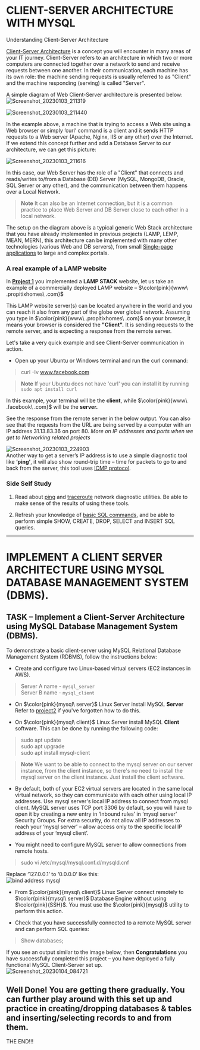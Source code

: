 # CLIENT-SERVER ARCHITECTURE WITH MYSQL   
Understanding Client-Server Architecture  

[Client-Server Architecture](https://en.wikipedia.org/wiki/Client%E2%80%93server_model) is a concept you will encounter in many areas of your IT journey. Client-Server refers to an architecture in which two or more computers are connected together over a network to send and receive requests between one another. In their communication, each machine has its own role: the machine sending requests is usually referred to as "Client" and the machine responding (serving) is called "Server".  

A simple diagram of Web Client-Server architecture is presented below:  
![Screenshot_20230103_211319](https://user-images.githubusercontent.com/105195327/210434114-0881fda9-b27c-4893-bcaf-a49bc8406a70.png)  
  
![Screenshot_20230103_211440](https://user-images.githubusercontent.com/105195327/210434241-b1a2133c-fa8e-48b3-b342-99d33d3adf70.png)  

In the example above, a machine that is trying to access a Web site using a Web browser or simply ‘curl’ command is a client and it sends HTTP requests to a Web server (Apache, Nginx, IIS or any other) over the Internet. 
If we extend this concept further and add a Database Server to our architecture, we can get this picture:   

![Screenshot_20230103_211616](https://user-images.githubusercontent.com/105195327/210434440-bc020ef3-4c7d-47b5-8001-a390fbc885ad.png)  

In this case, our Web Server has the role of a "Client" that connects and reads/writes to/from a Database (DB) Server (MySQL, MongoDB, Oracle, SQL Server or any other), and the communication between them happens over a Local Network. 
> **Note** It can also be an Internet connection, but it is a common practice to place Web Server and DB Server close to each other in a local network.  

The setup on the diagram above is a typical generic Web Stack architecture that you have already implemented in previous projects (LAMP, LEMP, MEAN, MERN), this architecture can be implemented with many other technologies (various Web and DB servers), from small [Single-page applications](https://en.wikipedia.org/wiki/Single-page_application) to large and complex portals.  

### A real example of a LAMP website  
In [**Project 1**](https://github.com/StrangeJay/DevOps_Journey) you implemented a **LAMP STACK** website, let us take an example of a commercially deployed LAMP website – $\color{pink}{www\ .propitixhomes\ .com}$  

This LAMP website server(s) can be located anywhere in the world and you can reach it also from any part of the globe over global network. 
Assuming you type in $\color{pink}{www\ .propitixhomes\ .com}$ on your browser, it means your browser is considered the **"Client".** It is sending requests to the remote server, and is expecting a response from the remote server.  

Let's take a very quick example and see Client-Server communication in action.  

- Open up your Ubuntu or Windows terminal and run the curl command:
> curl -Iv www.facebook.com   

> **Note** If your Ubuntu does not have 'curl' you can install it by running `sudo apt install curl`

In this example, your terminal will be the **client**, while $\color{pink}{www\ .facebook\ .com}$ will be the **server.**   

See the response from the remote server in the below output. You can also see that the requests from the URL are being served by a computer with an IP address 31.13.83.36 on port 80. *More on IP addresses and ports when we get to Networking related projects*  

![Screenshot_20230103_224903](https://user-images.githubusercontent.com/105195327/210447082-251f186a-d786-4daa-aedc-029b4d4fd612.png)  
Another way to get a server’s IP address is to use a simple diagnostic tool like **‘ping’**, it will also show round-trip time – time for packets to go to and back from the server, this tool uses [ICMP protocol](https://en.wikipedia.org/wiki/Internet_Control_Message_Protocol).  


### Side Self Study  
1. Read about [ping](https://en.wikipedia.org/wiki/Ping_(networking_utility)) and [traceroute](https://en.wikipedia.org/wiki/Traceroute) network diagnostic utilities. Be able to make sense of the results of using these tools.  

2. Refresh your knowledge of [basic SQL commands](https://www.w3schools.com/sql/), and be able to perform simple SHOW, CREATE, DROP, SELECT and INSERT SQL queries.   

---

# IMPLEMENT A CLIENT SERVER ARCHITECTURE USING MYSQL DATABASE MANAGEMENT SYSTEM (DBMS).  

## TASK – Implement a Client-Server Architecture using MySQL Database Management System (DBMS).  

To demonstrate a basic client-server using MySQL Relational Database Management System (RDBMS), follow the instructions below:  

- Create and configure two Linux-based virtual servers (EC2 instances in AWS).  
> Server A name - `mysql_server`  
> Server B name - `mysql_client`  

- On $\color{pink}{mysql\ server}$ Linux Server install MySQL **Server** 
Refer to [project2](https://github.com/StrangeJay/DevOps-Project2) if you've forgotten how to do this.     

- On $\color{pink}{mysql\ client}$ Linux Server install MySQL **Client** software.  This can be done by running the following code:  
> sudo apt update   
> sudo apt upgrade   
> sudo apt install mysql-client   

> **Note** We want to be able to connect to the mysql server on our server instance, from the client instance, so there's no need to install the mysql server on the client instance. Just install the client software.  

- By default, both of your EC2 virtual servers are located in the same local virtual network, so they can communicate with each other using local IP addresses. Use mysql server's local IP address to connect from mysql client. MySQL server uses TCP port 3306 by default, so you will have to open it by creating a new entry in ‘Inbound rules’ in ‘mysql server’ Security Groups. For extra security, do not allow all IP addresses to reach your ‘mysql server’ – allow access only to the specific local IP address of your ‘mysql client’.   

- You might need to configure MySQL server to allow connections from remote hosts.  
> sudo vi /etc/mysql/mysql.conf.d/mysqld.cnf  

Replace ‘127.0.0.1’ to ‘0.0.0.0’ like this:  
![bind address mysql](https://user-images.githubusercontent.com/105195327/210453444-3f9e23c3-bec1-446b-b49f-52d643f88d13.png)   

- From $\color{pink}{mysql\ client}$  Linux Server connect remotely to $\color{pink}{mysql\ server}$ Database Engine without using $\color{pink}{SSH}$. You must use the $\color{pink}{mysql}$ utility to perform this action.   

- Check that you have successfully connected to a remote MySQL server and can perform SQL queries:  
> Show databases;  

If you see an output similar to the image below, then **Congratulations** you have successfully completed this project – you have deployed a fully functional MySQL Client-Server set up.  
![Screenshot_20230104_084721](https://user-images.githubusercontent.com/105195327/210508484-b730c3ef-66fa-4c45-bf1e-6822cfb0036f.png)  

Well Done! You are getting there gradually. You can further play around with this set up and practice in creating/dropping databases & tables and inserting/selecting records to and from them.  
---
THE END!!!
















